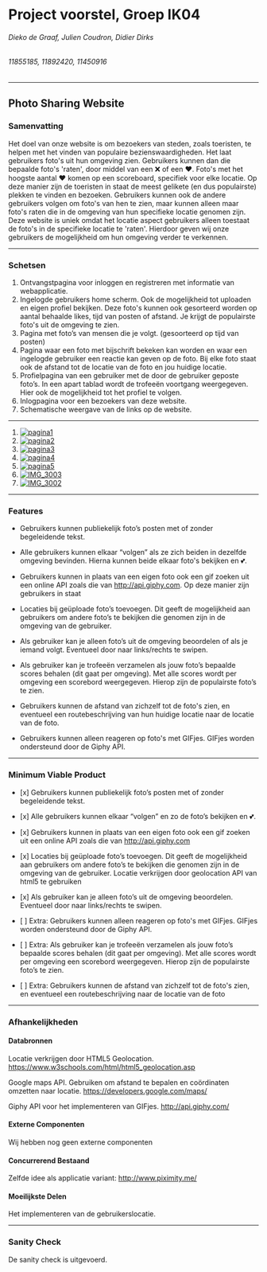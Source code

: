 # Project voorstel, Groep IK04
###### Dieko de Graaf, Julien Coudron, Didier Dirks
###### 11855185, 11892420, 11450916

---


## Photo Sharing Website
### Samenvatting
Het doel van onze website is om bezoekers van steden, zoals toeristen, te helpen met het vinden van populaire bezienswaardigheden. Het laat gebruikers foto's uit hun omgeving zien. Gebruikers kunnen dan die bepaalde foto's 'raten', door middel van een :x: of een :heart:. Foto's met het hoogste aantal :heart: komen op een scoreboard, specifiek voor elke locatie. Op deze manier zijn de toeristen in staat de meest gelikete (en dus populairste) plekken te vinden en bezoeken. Gebruikers kunnen ook de andere gebruikers volgen om foto's van hen te zien, maar kunnen alleen maar foto's raten die in de omgeving van hun specifieke locatie genomen zijn. Deze website is uniek omdat het locatie aspect gebruikers alleen toestaat de foto's in de specifieke locatie te 'raten'. Hierdoor geven wij onze gebruikers de mogelijkheid om hun omgeving verder te verkennen.

---


### Schetsen

1.	Ontvangstpagina voor inloggen en registreren met informatie van webapplicatie.
2.  Ingelogde gebruikers home scherm. Ook de mogelijkheid tot uploaden en eigen profiel bekijken. Deze foto's kunnen ook gesorteerd worden op aantal behaalde likes, tijd van posten of afstand. Je krijgt de populairste foto's uit de omgeving te zien.
3.	Pagina met foto’s van mensen die je volgt. (gesoorteerd op tijd van posten)
4.	Pagina waar een foto met bijschrift bekeken kan worden en waar een ingelogde gebruiker een reactie kan geven op de foto. Bij elke foto staat ook de afstand tot de locatie van de foto en jou huidige locatie.
5.	Profielpagina van een gebruiker met de door de gebruiker geposte foto’s. In een apart tablad wordt de trofeeën voortgang weergegeven. Hier ook de mogelijkheid tot het profiel te volgen. 
6.	Inlogpagina voor een bezoekers van deze website.
7.	Schematische weergave van de links op de website.
---
1. <a href="https://ibb.co/mscu6m"><img src="https://thumb.ibb.co/mscu6m/pagina1.jpg" alt="pagina1" border="0"></a>
2. <a href="https://ibb.co/nE2rK6"><img src="https://thumb.ibb.co/nE2rK6/pagina2.jpg" alt="pagina2" border="0"></a>
3. <a href="https://ibb.co/gSSu6m"><img src="https://thumb.ibb.co/gSSu6m/pagina3.png" alt="pagina3" border="0"></a>
4. <a href="https://ibb.co/moFQCR"><img src="https://thumb.ibb.co/moFQCR/pagina4.jpg" alt="pagina4" border="0"></a>
5. <a href="https://ibb.co/ivwRK6"><img src="https://thumb.ibb.co/ivwRK6/pagina5.jpg" alt="pagina5" border="0"></a>
6. <a href="http://ibb.co/gQF1wm"><img src="http://thumb.ibb.co/gQF1wm/IMG_3003.jpg" alt="IMG_3003" border="0"></a>
7. <a href="http://ibb.co/m2TzhR"><img src="http://thumb.ibb.co/m2TzhR/IMG_3002.jpg" alt="IMG_3002" border="0"></a>

---

### Features
-    Gebruikers kunnen publiekelijk foto’s posten met of zonder begeleidende tekst. 

-    Alle gebruikers kunnen elkaar “volgen” als ze zich beiden in dezelfde omgeving bevinden. Hierna kunnen beide elkaar foto's bekijken en :two_hearts:. 
 
-    Gebruikers kunnen in plaats van een eigen foto ook een gif zoeken uit een online API zoals die van http://api.giphy.com. Op deze manier zijn gebruikers in staat 

-    Locaties bij geüploade foto’s toevoegen. Dit geeft de mogelijkheid aan gebruikers om andere foto’s te bekijken die genomen zijn in de omgeving van de gebruiker. 

-    Als gebruiker kan je alleen foto’s uit de omgeving beoordelen of als je iemand volgt. Eventueel door naar links/rechts te swipen.

-    Als gebruiker kan je trofeeën verzamelen als jouw foto’s bepaalde scores behalen (dit gaat per omgeving). Met alle scores wordt per omgeving een scorebord weergegeven. Hierop zijn de populairste foto’s te zien.

-    Gebruikers kunnen de afstand van zichzelf tot de foto's zien, en eventueel een routebeschrijving van hun huidige locatie naar de locatie van de foto.

- Gebruikers kunnen alleen reageren op foto's met GIFjes. GIFjes worden ondersteund door de Giphy API.
---

### Minimum Viable Product
-    [x] Gebruikers kunnen publiekelijk foto’s posten met of zonder begeleidende tekst. 

-    [x] Alle gebruikers kunnen elkaar “volgen” en zo de foto’s bekijken en :two_hearts:. 
 
-    [x] Gebruikers kunnen in plaats van een eigen foto ook een gif zoeken uit een online API zoals die van http://api.giphy.com

-    [x] Locaties bij geüploade foto’s toevoegen. Dit geeft de mogelijkheid aan gebruikers om andere foto’s te bekijken die genomen zijn in de omgeving van de gebruiker. Locatie verkrijgen door geolocation API van html5 te gebruiken

-    [x] Als gebruiker kan je alleen foto’s uit de omgeving beoordelen. Eventueel door naar links/rechts te swipen.

-    [ ] Extra: Gebruikers kunnen alleen reageren op foto's met GIFjes. GIFjes worden ondersteund door de Giphy API.

-    [ ] Extra: Als gebruiker kan je trofeeën verzamelen als jouw foto’s bepaalde scores behalen (dit gaat per omgeving). Met alle scores wordt per omgeving een scorebord weergegeven. Hierop zijn de populairste foto’s te zien.

-    [ ] Extra: Gebruikers kunnen de afstand van zichzelf tot de foto's zien, en eventueel een routebeschrijving naar de locatie van de foto

---

### Afhankelijkheden
#### Databronnen
Locatie verkrijgen door HTML5 Geolocation.
https://www.w3schools.com/html/html5_geolocation.asp

Google maps API. Gebruiken om afstand te bepalen en coördinaten omzetten naar locatie.
https://developers.google.com/maps/

Giphy API voor het implementeren van GIFjes.
http://api.giphy.com/

#### Externe Componenten

Wij hebben nog geen externe componenten 

#### Concurrerend Bestaand
Zelfde idee als applicatie variant:
http://www.piximity.me/
#### Moeilijkste Delen

Het implementeren van de gebruikerslocatie.

---

### Sanity Check

De sanity check is uitgevoerd.




